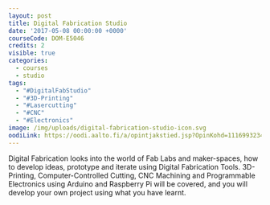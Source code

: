 ```yaml
---
layout: post
title: Digital Fabrication Studio
date: '2017-05-08 00:00:00 +0000'
courseCode: DOM-E5046
credits: 2
visible: true
categories:
  - courses
  - studio
tags:
  - "#DigitalFabStudio"
  - "#3D-Printing"
  - "#Lasercutting"
  - "#CNC"
  - "#Electronics"
image: /img/uploads/digital-fabrication-studio-icon.svg
oodiLink: https://oodi.aalto.fi/a/opintjakstied.jsp?OpinKohd=1116993234
---
```


Digital Fabrication looks into the world of Fab Labs and maker-spaces, how to develop ideas, prototype and iterate using Digital Fabrication Tools. 3D-Printing, Computer-Controlled Cutting, CNC Machining and Programmable Electronics using Arduino and Raspberry Pi will be covered, and you will develop your own project using what you have learnt.



<!-- // !!!!!! name changed from digital-fabrication-studio.md to DFS.md to remove from website -->

